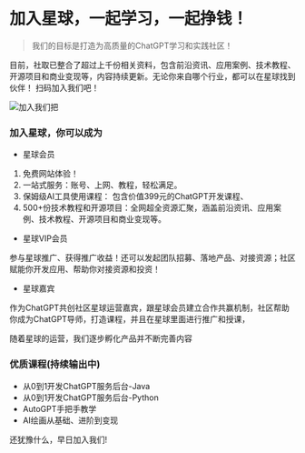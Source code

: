 # 加入星球，一起学习，一起挣钱！

> 我们的目标是打造为高质量的ChatGPT学习和实践社区！

目前，社取已整合了超过上千份相关资料，包含前沿资讯、应用案例、技术教程、开源项目和商业变现等，内容持续更新。无论你来自哪个行业，都可以在星球找到伙伴！
扫码加入我们吧！

![加入我们把](https://money-1259114324.cos.ap-shanghai.myqcloud.com/xq.jpeg)

### 加入星球，你可以成为

* 星球会员

1. 免费网站体验！
2. 一站式服务：账号、上网、教程，轻松满足。
3. 保姆级AI工具使用课程： 包含价值399元的ChatGPT开发课程、
4. 500+份技术教程和开源项目：全网超全资源汇聚，涵盖前沿资讯、应用案例、技术教程、开源项目和商业变现等。

* 星球VIP会员

参与星球推广、获得推广收益！还可以发起团队招募、落地产品、对接资源；社区赋能你开发应用、帮助你对接资源和投资！

* 星球嘉宾

作为ChatGPT共创社区星球运营嘉宾，跟星球会员建立合作共赢机制，社区帮助你成为ChatGPT导师，打造课程，并且在星球里面进行推广和授课，

随着星球的运营，我们逐步孵化产品并不断完善内容

### 优质课程(持续输出中)

* 从0到1开发ChatGPT服务后台-Java
* 从0到1开发ChatGPT服务后台-Python
* AutoGPT手把手教学
* AI绘画从基础、进阶到变现

还犹豫什么，早日加入我们!